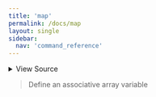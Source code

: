 ```yaml
---
title: 'map'
permalink: /docs/map
layout: single
sidebar:
  nav: 'command_reference'
---
```




<details>
  <summary>View Source</summary>

{% highlight sh %}

!fn --shellpen-private writeDSL array -A "$@"
{% endhighlight %}

</details>



> Define an associative array variable







